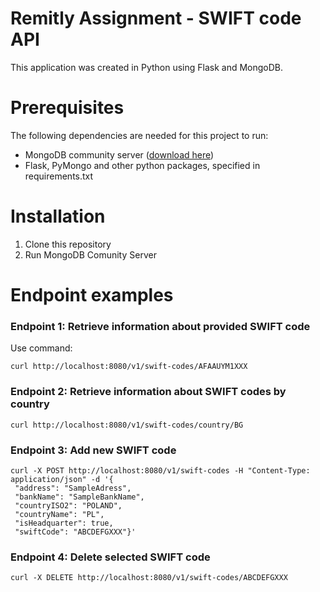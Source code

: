 # Remitly Assignment - SWIFT code API
This application was created in Python using Flask and MongoDB.

# Prerequisites
The following dependencies are needed for this project to run:
 - MongoDB community server ([download here](https://www.mongodb.com/try/download/community))
 - Flask, PyMongo and other python packages, specified in requirements.txt

# Installation
1. Clone this repository
2. Run MongoDB Comunity Server





# Endpoint examples
### Endpoint 1: Retrieve information about provided SWIFT code
Use command:
```
curl http://localhost:8080/v1/swift-codes/AFAAUYM1XXX
```

### Endpoint 2: Retrieve information about SWIFT codes by country
```
curl http://localhost:8080/v1/swift-codes/country/BG
```

### Endpoint 3: Add new SWIFT code
```
curl -X POST http://localhost:8080/v1/swift-codes -H "Content-Type: application/json" -d '{
 "address": "SampleAdress",
 "bankName": "SampleBankName",
 "countryISO2": "POLAND",
 "countryName": "PL",
 "isHeadquarter": true,
 "swiftCode": "ABCDEFGXXX"}'
```

### Endpoint 4: Delete selected SWIFT code
```
curl -X DELETE http://localhost:8080/v1/swift-codes/ABCDEFGXXX
```
